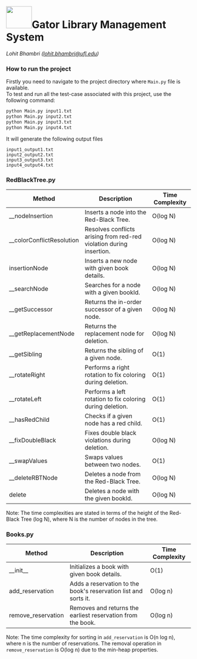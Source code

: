 # <img src= "https://www.wylieisd.net/cms/lib/TX01918453/Centricity/ModuleInstance/113690/large/Groves%20Gator.jpg?rnd=0.336122636839805" width="70" height="60" />Gator Library Management System
<i> Lohit Bhambri (lohit.bhambri@ufl.edu)</i>

### How to run the project
Firstly you need to navigate to the project directory where ```Main.py``` file is
available. <br>
To test and run all the test-case associated with this project, use the following 
command:

```python
python Main.py input1.txt
python Main.py input2.txt
python Main.py input3.txt
python Main.py input4.txt
```

It will generate the following output files
```
input1_output1.txt
input2_output2.txt
input3_output3.txt
input4_output4.txt
```

### RedBlackTree.py

| Method                 | Description                                          | Time Complexity    |
|------------------------|------------------------------------------------------|---------------------|
| \_\_nodeInsertion      | Inserts a node into the Red-Black Tree.             | O(log N)            |
| \_\_colorConflictResolution | Resolves conflicts arising from red-red violation during insertion. | O(log N)            |
| insertionNode          | Inserts a new node with given book details.         | O(log N)            |
| \_\_searchNode         | Searches for a node with a given bookId.            | O(log N)            |
| \_\_getSuccessor        | Returns the in-order successor of a given node.    | O(log N)            |
| \_\_getReplacementNode  | Returns the replacement node for deletion.          | O(log N)            |
| \_\_getSibling          | Returns the sibling of a given node.                | O(1)                |
| \_\_rotateRight         | Performs a right rotation to fix coloring during deletion. | O(1)                |
| \_\_rotateLeft          | Performs a left rotation to fix coloring during deletion.  | O(1)                |
| \_\_hasRedChild         | Checks if a given node has a red child.             | O(1)                |
| \_\_fixDoubleBlack      | Fixes double black violations during deletion.    | O(log N)            |
| \_\_swapValues          | Swaps values between two nodes.                     | O(1)                |
| \_\_deleteRBTNode       | Deletes a node from the Red-Black Tree.             | O(log N)            |
| delete                 | Deletes a node with the given bookId.              | O(log N)            |

Note: The time complexities are stated in terms of the height of the Red-Black Tree (log N), where N is the number of nodes in the tree.



### Books.py

| Method                   | Description                                          | Time Complexity    |
|--------------------------|------------------------------------------------------|--------------------|
| \_\_init\_\_              | Initializes a book with given book details.         | O(1)               |
| add_reservation          | Adds a reservation to the book's reservation list and sorts it. | O(log n)          |
| remove_reservation       | Removes and returns the earliest reservation from the book. | O(log n)           |

Note: The time complexity for sorting in `add_reservation` is O(n log n), where n is the number of reservations. The removal operation in `remove_reservation` is O(log n) due to the min-heap properties.
